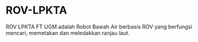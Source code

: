 # ROV-LPKTA
ROV LPKTA FT UGM adalah Robot Bawah Air berbasis ROV yang berfungsi mencari, memetakan dan meledakkan ranjau laut.
